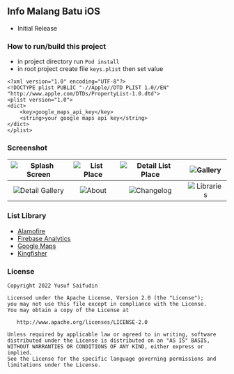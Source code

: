 ## Info Malang Batu iOS ##

- Initial Release

### How to run/build this project ###
- in project directory run ```Pod install```
- in root project create file ```keys.plist``` then set value
```
<?xml version="1.0" encoding="UTF-8"?>
<!DOCTYPE plist PUBLIC "-//Apple//DTD PLIST 1.0//EN" "http://www.apple.com/DTDs/PropertyList-1.0.dtd">
<plist version="1.0">
<dict>
	<key>google_maps_api_key</key>
	<string>your google maps api key</string>
</dict>
</plist>
```

### Screenshot ###
| ![Splash Screen](https://i.imgur.com/izozNJx.png) | ![List Place](https://i.imgur.com/gOBTpX1.png) | ![Detail List Place](https://i.imgur.com/1FXYww1.png) | ![Gallery](https://i.imgur.com/4AG7ePP.png) |
| :---: | :---: | :---: | :---: |
| ![Detail Gallery](https://i.imgur.com/zWOS9Bq.png) | ![About](https://i.imgur.com/42bYUyk.png) | ![Changelog](https://i.imgur.com/xxjyVrZ.png) | ![Libraries](https://i.imgur.com/JpWR9K3.png) |

### List Library ###
- [Alamofire](https://cocoapods.org/pods/Alamofire)
- [Firebase Analytics](https://cocoapods.org/pods/FirebaseAnalytics)
- [Google Maps](https://cocoapods.org/pods/GoogleMaps)
- [Kingfisher](https://cocoapods.org/pods/Kingfisher)

### License ###

    Copyright 2022 Yusuf Saifudin

    Licensed under the Apache License, Version 2.0 (the "License");
    you may not use this file except in compliance with the License.
    You may obtain a copy of the License at

       http://www.apache.org/licenses/LICENSE-2.0

    Unless required by applicable law or agreed to in writing, software
    distributed under the License is distributed on an "AS IS" BASIS,
    WITHOUT WARRANTIES OR CONDITIONS OF ANY KIND, either express or implied.
    See the License for the specific language governing permissions and
    limitations under the License.
